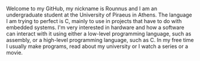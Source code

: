 Welcome to my GitHub, my nickname is Rounnus and I am an undergraduate student at the University of Piraeus in Athens.  The language I am trying to perfect is C, mainly to use in projects that have to do with embedded systems.  I'm very interested in hardware and how a software can interact with it using either a low-level programming language, such as assembly, or a high-level programming language, such as C. In my free time I usually make programs, read about  my university or I watch a series or a movie.
